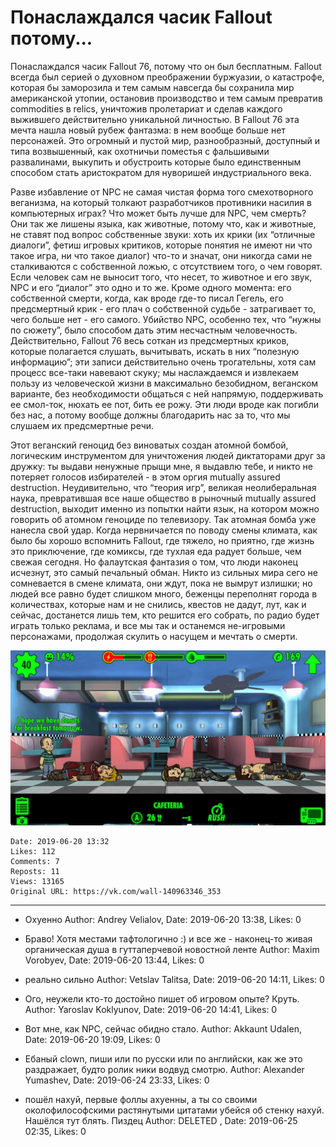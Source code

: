 # Понаслаждался часик Fallout  потому...

Понаслаждался часик Fallout 76, потому что он был бесплатным. Fallout всегда был серией о духовном преображении буржуазии, о катастрофе, которая бы заморозила и тем самым навсегда бы сохранила мир американской утопии, остановив производство и тем самым превратив commodities в relics, уничтожив пролетариат и сделав каждого выжившего действительно уникальной личностью. В Fallout 76 эта мечта нашла новый рубеж фантазма: в нем вообще больше нет персонажей. Это огромный и пустой мир, разнообразный, доступный и типа возвышенный, как охотничьи поместья с фальшивыми развалинами, выкупить и обустроить которые было единственным способом стать аристократом для нуворишей индустриального века.

Разве избавление от NPC не самая чистая форма того смехотворного веганизма, на который толкают разработчиков противники насилия в компьютерных играх? Что может быть лучше для NPC, чем смерть? Они так же лишены языка, как животные, потому что, как и животные, не ставят под вопрос собственные звуки: хоть их крики (их “отличные диалоги”, фетиш игровых критиков, которые понятия не имеют ни что такое игра, ни что такое диалог) что-то и значат, они никогда сами не сталкиваются с собственной ложью, с отсутствием того, о чем говорят. Если человек сам не выносит того, что несет, то животное и его звук, NPC и его “диалог” это одно и то же. Кроме одного момента: его собственной смерти, когда, как вроде где-то писал Гегель, его предсмертный крик - его плач о собственной судьбе - затрагивает то, чего больше нет - его самого. Убийство NPC, особенно тех, что “нужны по сюжету”, было способом дать этим несчастным человечность. Действительно, Fallout 76 весь соткан из предсмертных криков, которые полагается слушать, вычитывать, искать в них “полезную информацию”; эти записи действительно очень трогательны, хотя сам процесс все-таки навевают скуку; мы наслаждаемся и извлекаем пользу из человеческой жизни в максимально безобидном, веганском варианте, без необходимости общаться с ней напрямую, поддерживать ее смол-ток, нюхать ее пот, бить ее рожу. Эти люди вроде как погибли без нас, а потому вообще должны благодарить нас за то, что мы слушаем их предсмертные речи.

Этот веганский геноцид без виноватых создан атомной бомбой, логическим инструментом для уничтожения людей диктаторами друг за дружку: ты выдави ненужные прыщи мне, я выдавлю тебе, и никто не потеряет голосов избирателей - в этом оргия mutually assured destruction. Неудивительно, что “теория игр”, великая неолиберальная наука, превратившая все наше общество в рыночный mutually assured destruction, выходит именно из попытки найти язык, на котором можно говорить об атомном геноциде по телевизору. Так атомная бомба уже нанесла свой удар. Когда нервничается по поводу смены климата, как было бы хорошо вспомнить Fallout, где тяжело, но приятно, где жизнь это приключение, где комиксы, где тухлая еда радует больше, чем свежая сегодня. Но фалаутская фантазия о том, что люди наконец исчезнут, это самый печальный обман. Никто из сильных мира сего не сомневается в смене климата, они ждут, пока не вымрут излишки; но людей все равно будет слишком много, беженцы переполнят города в количествах, которые нам и не снились, квестов не дадут, лут, как и сейчас, достанется лишь тем, кто решится его собрать, по радио будет играть только реклама, и все мы так и останемся не-игровыми персонажами, продолжая скулить о насущем и мечтать о смерти.

![](attachments/456239108.jpg)

    Date: 2019-06-20 13:32
    Likes: 112
    Comments: 7
    Reposts: 11
    Views: 13165
    Original URL: https://vk.com/wall-140963346_353



--------------------

  * Охуенно
    Author: Andrey Velialov, Date: 2019-06-20 13:38, Likes: 0


  * Браво!  Хотя местами тафтологично :) и все же -  наконец-то живая органическая душа в гуттаперчевой новостной ленте
    Author: Maxim Vorobyev, Date: 2019-06-20 13:44, Likes: 0


  * реально сильно
    Author: Vetslav Talitsa, Date: 2019-06-20 14:11, Likes: 0


  * Ого, неужели кто-то достойно пишет об игровом опыте? Круть.
    Author: Yaroslav Koklyunov, Date: 2019-06-20 14:41, Likes: 0


  * Вот мне, как NPC, сейчас обидно стало.
    Author: Akkaunt Udalen, Date: 2019-06-20 19:09, Likes: 0


  * Ебаный clown, пиши или по русски или по английски, как же это раздражает, будто ролик ники водвуд смотрю.
    Author: Alexander Yumashev, Date: 2019-06-24 23:33, Likes: 0


  * пошёл нахуй, первые фоллы ахуенны, а ты со своими околофилософскими растянутыми цитатами убейся об стенку нахуй. Нашёлся тут блять. Пиздец
    Author: DELETED , Date: 2019-06-25 02:35, Likes: 0

